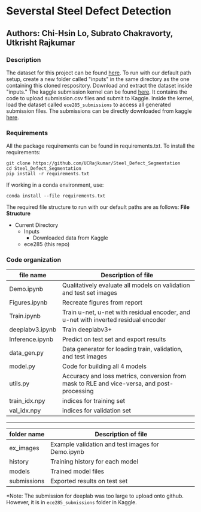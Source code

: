 # Severstal Steel Defect Detection
## Authors: Chi-Hsin Lo, Subrato Chakravorty, Utkrisht Rajkumar

### Description

The dataset for this project can be found [here](https://www.kaggle.com/c/severstal-steel-defect-detection/data). To run with our default path setup, create a new folder called "inputs" in the same directory as the one containing this cloned respository. Download and extract the dataset inside "inputs." The kaggle submission kernel can be found [here](https://www.kaggle.com/urajkumar/ece285-project-d). It contains the code to upload submission.csv files and submit to Kaggle. Inside the kernel, load the dataset called `ece285_submissions` to access all generated submission files. The submissions can be directly downloaded from kaggle [here](www.kaggle.com/dataset/66e31f616a09a4017e2c56d9b42afdc515a971421e9bbc11d5f7f63cca8ca8c3).

### Requirements
All the package requirements can be found in requirements.txt. To install the requirements:

```
git clone https://github.com/UCRajkumar/Steel_Defect_Segmentation
cd Steel_Defect_Segmentation
pip install -r requirements.txt
```

If working in a conda environment, use: 

`conda install --file requirements.txt`

The required file structure to run with our default paths are as follows:
**File Structure**

* Current Directory
  * Inputs
    * Downloaded data from Kaggle
  * ece285 (this repo)
    
### Code organization


file name | Description of file 
--- | ---
Demo.ipynb | Qualitatively evaluate all models on validation and test set images
Figures.ipynb | Recreate figures from report
Train.ipynb | Train u-net, u-net with residual encoder, and u-net with inverted residual encoder
deeplabv3.ipynb | Train deeplabv3+
Inference.ipynb | Predict on test set and export results
data_gen.py | Data generator for loading train, validation, and test images
model.py | Code for building all 4 models
utils.py | Accuracy and loss metrics, conversion from mask to RLE and vice-versa, and post-processing
train_idx.npy | indices for training set
val_idx.npy | indices for validation set
-----------------------------------
folder name | Description of file 
--- | ---
ex_images | Example validation and test images for Demo.ipynb
history | Training history for each model
models | Trained model files
submissions | Exported results on test set

*Note: The submission for deeplab was too large to upload onto github. However, it is in `ece285_submissions` folder in Kaggle.
